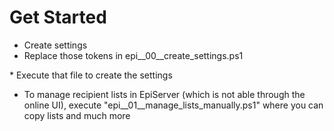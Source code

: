 

# Get Started

* Create settings
* Replace those tokens in epi__00__create_settings.ps1
<mandantid>
<apiuser>
* Execute that file to create the settings

* To manage recipient lists in EpiServer (which is not able through the online UI), execute "epi__01__manage_lists_manually.ps1" where you can copy lists and much more